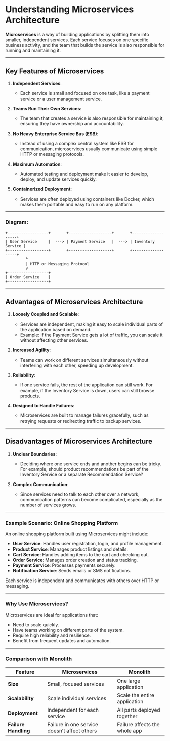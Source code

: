# Understanding Microservices Architecture

**Microservices** is a way of building applications by splitting them into smaller, independent services. Each service focuses on one specific business activity, and the team that builds the service is also responsible for running and maintaining it.

---

## Key Features of Microservices

1. **Independent Services**:
   - Each service is small and focused on one task, like a payment service or a user management service.

2. **Teams Run Their Own Services**:
   - The team that creates a service is also responsible for maintaining it, ensuring they have ownership and accountability.

3. **No Heavy Enterprise Service Bus (ESB)**:
   - Instead of using a complex central system like ESB for communication, microservices usually communicate using simple HTTP or messaging protocols.

4. **Maximum Automation**:
   - Automated testing and deployment make it easier to develop, deploy, and update services quickly.

5. **Containerized Deployment**:
   - Services are often deployed using containers like Docker, which makes them portable and easy to run on any platform.

---

### Diagram:
```
+------------------+       +-------------------+       +-------------------+
| User Service     |  ---> | Payment Service   |  ---> | Inventory Service |
+------------------+       +-------------------+       +-------------------+
         ^
         | HTTP or Messaging Protocol
         v
+------------------+
| Order Service    |
+------------------+
```

---

## Advantages of Microservices Architecture

1. **Loosely Coupled and Scalable**:
   - Services are independent, making it easy to scale individual parts of the application based on demand.
   - Example: If the Payment Service gets a lot of traffic, you can scale it without affecting other services.

2. **Increased Agility**:
   - Teams can work on different services simultaneously without interfering with each other, speeding up development.

3. **Reliability**:
   - If one service fails, the rest of the application can still work. For example, if the Inventory Service is down, users can still browse products.

4. **Designed to Handle Failures**:
   - Microservices are built to manage failures gracefully, such as retrying requests or redirecting traffic to backup services.

---

## Disadvantages of Microservices Architecture

1. **Unclear Boundaries**:
   - Deciding where one service ends and another begins can be tricky. For example, should product recommendations be part of the Inventory Service or a separate Recommendation Service?

2. **Complex Communication**:
   - Since services need to talk to each other over a network, communication patterns can become complicated, especially as the number of services grows.

---

### Example Scenario: Online Shopping Platform

An online shopping platform built using Microservices might include:
- **User Service**: Handles user registration, login, and profile management.
- **Product Service**: Manages product listings and details.
- **Cart Service**: Handles adding items to the cart and checking out.
- **Order Service**: Manages order creation and status tracking.
- **Payment Service**: Processes payments securely.
- **Notification Service**: Sends emails or SMS notifications.

Each service is independent and communicates with others over HTTP or messaging.

---

### Why Use Microservices?

Microservices are ideal for applications that:
- Need to scale quickly.
- Have teams working on different parts of the system.
- Require high reliability and resilience.
- Benefit from frequent updates and automation.

---

### Comparison with Monolith

| Feature                  | Microservices                         | Monolith                         |
|--------------------------|---------------------------------------|----------------------------------|
| **Size**                 | Small, focused services               | One large application            |
| **Scalability**          | Scale individual services             | Scale the entire application     |
| **Deployment**           | Independent for each service          | All parts deployed together      |
| **Failure Handling**     | Failure in one service doesn’t affect others | Failure affects the whole app    |

